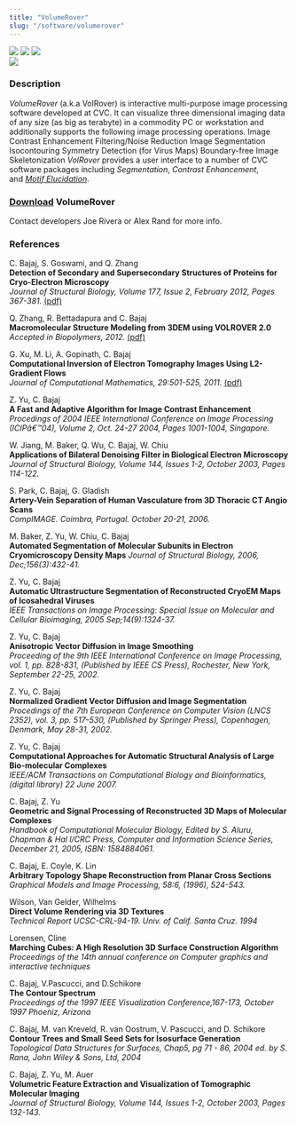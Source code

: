 ```yaml
---
title: "VolumeRover"
slug: "/software/volumerover"
---
```


![](https://cvcweb.ices.utexas.edu/cvcwp/wp-content/uploads/2018/09/volrover.1.jpg)
![](https://cvcweb.ices.utexas.edu/cvcwp/wp-content/uploads/2018/09/volrover.2.jpg)
![](https://cvcweb.ices.utexas.edu/cvcwp/wp-content/uploads/2018/09/volrover.3.jpg)  
![](https://cvcweb.ices.utexas.edu/cvcwp/wp-content/uploads/2018/09/volrover.4.jpg)

### Description

*VolumeRover* (a.k.a VolRover) is interactive multi-purpose image processing software developed at CVC. It can visualize three dimensional imaging data of any size (as big as terabyte) in a commodity PC or workstation and additionally supports the following image processing operations. Image Contrast Enhancement Filtering/Noise Reduction Image Segmentation Isocontouring Symmetry Detection (for Virus Maps) Boundary-free Image Skeletonization *VolRover* provides a user interface to a number of CVC software packages including *Segmentation*, *Contrast Enhancement*, and *[Motif Elucidation](http://www.cs.utexas.edu/~bajaj/cvc/software/SecondaryStructure.shtml)*.

### [Download](download) VolumeRover

Contact developers Joe Rivera or Alex Rand for more info.

### References

C. Bajaj, S. Goswami, and Q. Zhang  
**Detection of Secondary and Supersecondary Structures of Proteins for Cryo-Electron Microscopy**  
_Journal of Structural Biology, Volume 177, Issue 2, February 2012, Pages 367-381._ [(pdf)](http://cvcweb.ices.utexas.edu/cvc/papers/2012/journal/BGZ-SecStruct2011.pdf)

Q. Zhang, R. Bettadapura and C. Bajaj  
**Macromolecular Structure Modeling from 3DEM using VOLROVER 2.0**  
_Accepted in Biopolymers, 2012._ [(pdf)](http://cvcweb.ices.utexas.edu/cvc/papers/2012/journal/ZBB_Biop_2012_inter.pdf)

G. Xu, M. Li, A. Gopinath, C. Bajaj  
**Computational Inversion of Electron Tomography Images Using L2-Gradient Flows**  
_Journal of Computational Mathematics, 29:501-525, 2011._ [(pdf)](http://cvcweb.ices.utexas.edu/cvc/papers/2011/journal/Xu-Liming-Ajay-Bajaj-reconstruct_ICES-RT.pdf)

Z. Yu, C. Bajaj  
**A Fast and Adaptive Algorithm for Image Contrast Enhancement**  
_Procedings of 2004 IEEE International Conference on Image Processing (ICIPâ€™04), Volume 2, Oct. 24-27 2004, Pages 1001-1004, Singapore._

W. Jiang, M. Baker, Q. Wu, C. Bajaj, W. Chiu  
**Applications of Bilateral Denoising Filter in Biological Electron Microscopy**  
_Journal of Structural Biology, Volume 144, Issues 1-2, October 2003, Pages 114-122._

S. Park, C. Bajaj, G. Gladish  
**Artery-Vein Separation of Human Vasculature from 3D Thoracic CT Angio Scans**  
_CompIMAGE. Coimbra, Portugal. October 20-21, 2006._

M. Baker, Z. Yu, W. Chiu, C. Bajaj  
**Automated Segmentation of Molecular Subunits in Electron Cryomicroscopy Density Maps** _Journal of Structural Biology, 2006, Dec;156(3):432-41._

Z. Yu, C. Bajaj  
**Automatic Ultrastructure Segmentation of Reconstructed CryoEM Maps of Icosahedral Viruses**  
_IEEE Transactions on Image Processing: Special Issue on Molecular and Cellular Bioimaging, 2005 Sep;14(9):1324-37._

Z. Yu, C. Bajaj  
**Anisotropic Vector Diffusion in Image Smoothing**  
_Proceeding of the 9th IEEE International Conference on Image Processing, vol. 1, pp. 828-831, (Published by IEEE CS Press), Rochester, New York, September 22-25, 2002._

Z. Yu, C. Bajaj  
**Normalized Gradient Vector Diffusion and Image Segmentation**  
_Procedings of the 7th European Conference on Computer Vision (LNCS 2352), vol. 3, pp. 517-530, (Published by Springer Press), Copenhagen, Denmark, May 28-31, 2002._

Z. Yu, C. Bajaj  
**Computational Approaches for Automatic Structural Analysis of Large Bio-molecular Complexes**  
_IEEE/ACM Transactions on Computational Biology and Bioinformatics, (digital library) 22 June 2007._

C. Bajaj, Z. Yu  
**Geometric and Signal Processing of Reconstructed 3D Maps of Molecular Complexes**  
_Handbook of Computational Molecular Biology, Edited by S. Aluru, Chapman & Hal l/CRC Press, Computer and Information Science Series, December 21, 2005, ISBN: 1584884061._

C. Bajaj, E. Coyle, K. Lin  
**Arbitrary Topology Shape Reconstruction from Planar Cross Sections**  
_Graphical Models and Image Processing, 58:6, (1996), 524-543._

Wilson, Van Gelder, Wilhelms  
**Direct Volume Rendering via 3D Textures**  
_Technical Report UCSC-CRL-94-19. Univ. of Calif. Santa Cruz. 1994_

Lorensen, Cline  
**Marching Cubes: A High Resolution 3D Surface Construction Algorithm**  
_Proceedings of the 14th annual conference on Computer graphics and interactive techniques_

C. Bajaj, V.Pascucci, and D.Schikore  
**The Contour Spectrum**  
_Proceedings of the 1997 IEEE Visualization Conference,167-173, October 1997 Phoeniz, Arizona_

C. Bajaj, M. van Kreveld, R. van Oostrum, V. Pascucci, and D. Schikore  
**Contour Trees and Small Seed Sets for Isosurface Generation**  
_Topological Data Structures for Surfaces, Chap5, pg 71 - 86, 2004 ed. by S. Rana, John Wiley & Sons, Ltd, 2004_

C. Bajaj, Z. Yu, M. Auer  
**Volumetric Feature Extraction and Visualization of Tomographic Molecular Imaging**  
_Journal of Structural Biology, Volume 144, Issues 1-2, October 2003, Pages 132-143._
